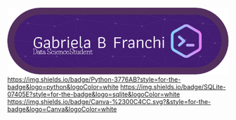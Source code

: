 ![Header](./github-header-image.png)
https://img.shields.io/badge/Python-3776AB?style=for-the-badge&logo=python&logoColor=white
https://img.shields.io/badge/SQLite-07405E?style=for-the-badge&logo=sqlite&logoColor=white
https://img.shields.io/badge/Canva-%2300C4CC.svg?&style=for-the-badge&logo=Canva&logoColor=white
